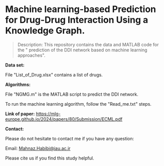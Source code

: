 # Machine learning-based Prediction for Drug-Drug Interaction Using a Knowledge Graph.

> Description: This repository contains the data and MATLAB code for the " prediction of the DDI network based on machine learning approaches".

**Data set:**

File "List_of_Drug.xlsx" contains a list of drugs.

**Algorithms:**

File "NGMG.m" is the MATLAB script to predict the DDI network.



To run the machine learning algorithm, follow the "Read_me.txt" steps.


**Link of paper:**
https://mlg-europe.github.io/2024/papers/80/Submission/ECML.pdf


**Contact:**

Please do not hesitate to contact me if you have any question:

Email: Mahnaz.Habibi@iau.ac.ir

Please cite us if you find this study helpful.
